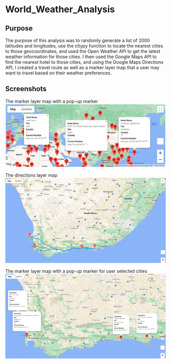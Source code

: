 # World_Weather_Analysis

## Purpose
The purpose of this analysis was to randomly generate a list of 2000 latitudes and longitudes, use the citypy function to locate the nearest cities to those geocoordinates, and used the Open Weather API to get the latest weather information for those cities. I then used the Google Maps API to find the nearest hotel to those cities, and using the Google Maps Directions API, I created a travel route as well as a marker layer map that a user may want to travel based on their weather preferences.

## Screenshots
The marker layer map with a pop-up marker
<img src="/Vacation_Search/WeatherPy_vacation_map.png" >

The directions layer map
<img src="/Vacation_Itinerary/WeatherPy_travel_map.png" >

The marker layer map with a pop-up marker for user selected cities
<img src="/Vacation_Itinerary/WeatherPy_travel_map_markers.png" >